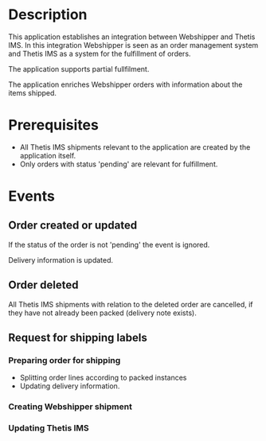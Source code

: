 # Description

This application establishes an integration between Webshipper and Thetis IMS. In this integration Webshipper is
seen as an order management system and Thetis IMS as a system for the fulfillment of orders. 

The application supports partial fullfilment.

The application enriches Webshipper orders with information about the items shipped.

# Prerequisites

- All Thetis IMS shipments relevant to the application are created by the application itself.
- Only orders with status 'pending' are relevant for fulfillment.

# Events

## Order created or updated

If the status of the order is not 'pending' the event is ignored.  

Delivery information is updated.

## Order deleted 

All Thetis IMS shipments with relation to the deleted order are cancelled, if they have not already been packed (delivery note exists).

## Request for shipping labels

### Preparing order for shipping

- Splitting order lines according to packed instances
- Updating delivery information.

### Creating Webshipper shipment

### Updating Thetis IMS





